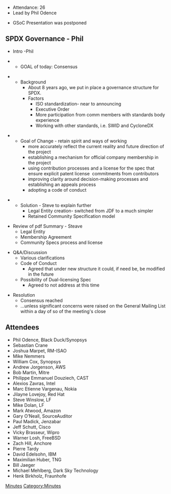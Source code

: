   - Attendance: 26
  - Lead by Phil Odence

<!-- end list -->

  - GSoC Presentation was postponed

## SPDX Governance - Phil

  - Intro -Phil

<!-- end list -->

  -   - GOAL of today: Consensus  

<!-- end list -->

  -   - Background
          - About 8 years ago, we put in place a governance structure
            for SPDX.
          - Factors
              - ISO standardization- near to announcing
              - Executive Order
              - More participation from comm members with standards body
                experience
              - Working with other standards, i.e. SWID and CycloneDX

<!-- end list -->

  -   - Goal of Change - retain spirit and ways of working
          - more accurately reflect the current reality and future
            direction of the project
          - establishing a mechanism for official company membership in
            the project
          - using contribution processes and a license for the spec that
            ensure explicit patent license  commitments from
            contributors
          - improving clarity around decision-making processes and
            establishing an appeals process
          - adopting a code of conduct

<!-- end list -->

  -   - Solution - Steve to explain further
          - Legal Entity creation- switched from JDF to a much simpler
          - Retained Community Specification model

<!-- end list -->

  - Review of pdf Summary - Steave
      - Legal Entity
      - Membership Agreement
      - Community Specs process and license

<!-- end list -->

  - Q\&A/Discussion
      - Various clarifications
      - Code of Conduct
          - Agreed that under new structure it could, if need be, be
            modified in the future
      - Possibility of Dual-licensing Spec
          - Agreed to not address at this time

<!-- end list -->

  - Resolution
      - Consensus reached
      - ...unless significant concerns were raised on the General
        Mailing List within a day of so of the meeting's close

## Attendees

  - Phil Odence, Black Duck/Synopsys
  - Sebastian Crane
  - Joshua Marpet, RM-ISAO
  - Mike Nemmers
  - William Cox, Synopsys
  - Andrew Jorgenson, AWS
  - Bob Martin, Mitre
  - Philippe Emmanuel Douziech, CAST
  - Alexios Zavras, Intel
  - Marc Etienne Vargenau, Nokia
  - Jilayne Lovejoy, Red Hat
  - Steve Winslow, LF
  - Mike Dolan, LF
  - Mark Atwood, Amazon
  - Gary O’Neall, SourceAuditor
  - Paul Madick, Jenzabar
  - Jeff Schutt, Cisco
  - Vicky Brasseur, Wipro
  - Warner Losh, FreeBSD
  - Zach Hill, Anchore
  - Pierre Tardy
  - David Edelsohn, IBM
  - Maximilian Huber, TNG
  - Bill Jaeger
  - Michael Mehlberg, Dark Sky Technology
  - Henk Birkholz, Fraunhofe

[Minutes](Category:General "wikilink")
[Category:Minutes](Category:Minutes "wikilink")
